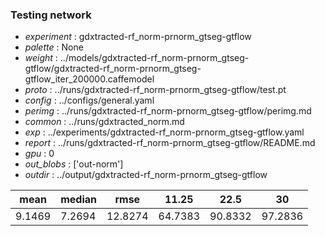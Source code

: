 ### Testing network
- *experiment* : gdxtracted-rf_norm-prnorm_gtseg-gtflow
- *palette* : None
- *weight* : ../models/gdxtracted-rf_norm-prnorm_gtseg-gtflow/gdxtracted-rf_norm-prnorm_gtseg-gtflow_iter_200000.caffemodel
- *proto* : ../runs/gdxtracted-rf_norm-prnorm_gtseg-gtflow/test.pt
- *config* : ../configs/general.yaml
- *perimg* : ../runs/gdxtracted-rf_norm-prnorm_gtseg-gtflow/perimg.md
- *common* : ../runs/gdxtracted_norm.md
- *exp* : ../experiments/gdxtracted-rf_norm-prnorm_gtseg-gtflow.yaml
- *report* : ../runs/gdxtracted-rf_norm-prnorm_gtseg-gtflow/README.md
- *gpu* : 0
- *out_blobs* : ['out-norm']
- *outdir* : ../output/gdxtracted-rf_norm-prnorm_gtseg-gtflow

mean | median | rmse | 11.25 | 22.5 | 30
---- | ------ | ---- | ----- | ---- | --
9.1469 | 7.2694 | 12.8274 | 64.7383 | 90.8332 | 97.2836
